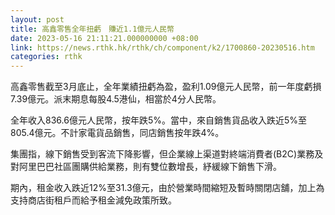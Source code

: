 ```yaml
---
layout: post
title: 高鑫零售全年扭虧　賺近1.1億元人民幣
date: 2023-05-16 21:11:21.000000000 +08:00
link: https://news.rthk.hk/rthk/ch/component/k2/1700860-20230516.htm
categories: rthk
---
```


高鑫零售截至3月底止，全年業績扭虧為盈，盈利1.09億元人民幣，前一年度虧損7.39億元。派末期息每股4.5港仙，相當於4分人民幣。

全年收入836.6億元人民幣，按年跌5%。當中，來自銷售貨品收入跌近5%至805.4億元。不計家電貨品銷售，同店銷售按年跌4%。

集團指，線下銷售受到客流下降影響，但企業線上渠道對終端消費者(B2C)業務及對阿里巴巴社區團購供給業務，則有雙位數增長，紓緩線下銷售下滑。

期內，租金收入跌近12%至31.3億元，由於營業時間縮短及暫時關閉店舖，加上為支持商店街租戶而給予租金減免政策所致。
